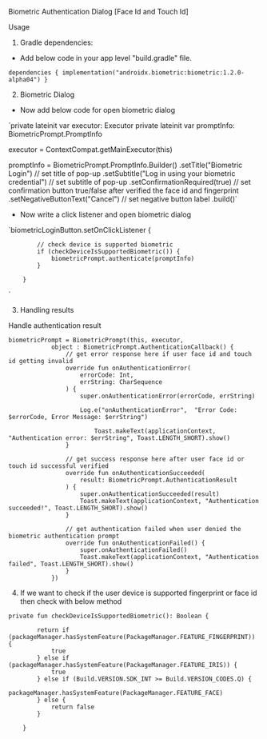Biometric Authentication Dialog [Face Id and Touch Id]

Usage

1. Gradle dependencies:

- Add below code in your app level "build.gradle" file.

`dependencies {
    implementation("androidx.biometric:biometric:1.2.0-alpha04")
}`


2. Biometric Dialog

- Now add below code for open biometric dialog

`private lateinit var executor: Executor
private lateinit var promptInfo: BiometricPrompt.PromptInfo

 executor = ContextCompat.getMainExecutor(this)
 
 promptInfo = BiometricPrompt.PromptInfo.Builder()
            .setTitle("Biometric Login") // set title of pop-up
            .setSubtitle("Log in using your biometric credential") // set subtitle of pop-up
            .setConfirmationRequired(true) // set confirmation button true/false after verified the face id and fingerprint
            .setNegativeButtonText("Cancel") // set negative button label
            .build()`
			
- Now  write a click listener and open biometric dialog

`biometricLoginButton.setOnClickListener {

            // check device is supported biometric    
            if (checkDeviceIsSupportedBiometric()) {
                biometricPrompt.authenticate(promptInfo)
            }

        }	
`		

         
3. Handling results

Handle authentication result 

```
biometricPrompt = BiometricPrompt(this, executor,
            object : BiometricPrompt.AuthenticationCallback() {
                // get error response here if user face id and touch id getting invalid
                override fun onAuthenticationError(
                    errorCode: Int,
                    errString: CharSequence
                ) {
                    super.onAuthenticationError(errorCode, errString)

                    Log.e("onAuthenticationError",  "Error Code: $errorCode, Error Message: $errString")
              
						Toast.makeText(applicationContext, "Authentication error: $errString", Toast.LENGTH_SHORT).show()    
                }

                // get success response here after user face id or touch id successful verified
                override fun onAuthenticationSucceeded(
                    result: BiometricPrompt.AuthenticationResult
                ) {
                    super.onAuthenticationSucceeded(result)
					Toast.makeText(applicationContext, "Authentication succeeded!", Toast.LENGTH_SHORT).show()              
                }

                // get authentication failed when user denied the biometric authentication prompt
                override fun onAuthenticationFailed() {
                    super.onAuthenticationFailed()
                    Toast.makeText(applicationContext, "Authentication failed", Toast.LENGTH_SHORT).show()
                }
            })
```

4. If we want to check if the user device is supported fingerprint or face id then check with below method

```
private fun checkDeviceIsSupportedBiometric(): Boolean {

        return if (packageManager.hasSystemFeature(PackageManager.FEATURE_FINGERPRINT)) {
            true
        } else if (packageManager.hasSystemFeature(PackageManager.FEATURE_IRIS)) {
            true
        } else if (Build.VERSION.SDK_INT >= Build.VERSION_CODES.Q) {
            packageManager.hasSystemFeature(PackageManager.FEATURE_FACE)
        } else {
            return false
        }

    }
```


